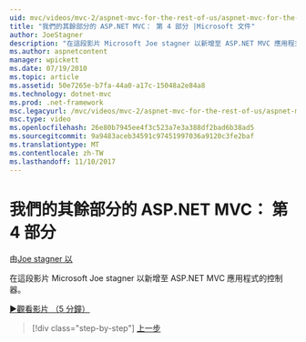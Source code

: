 ```yaml
---
uid: mvc/videos/mvc-2/aspnet-mvc-for-the-rest-of-us/aspnet-mvc-for-the-rest-of-us-part-4
title: "我們的其餘部分的 ASP.NET MVC： 第 4 部分 |Microsoft 文件"
author: JoeStagner
description: "在這段影片 Microsoft Joe stagner 以新增至 ASP.NET MVC 應用程式的控制器。"
ms.author: aspnetcontent
manager: wpickett
ms.date: 07/19/2010
ms.topic: article
ms.assetid: 50e7265e-b7fa-44a0-a17c-15048a2e84a8
ms.technology: dotnet-mvc
ms.prod: .net-framework
msc.legacyurl: /mvc/videos/mvc-2/aspnet-mvc-for-the-rest-of-us/aspnet-mvc-for-the-rest-of-us-part-4
msc.type: video
ms.openlocfilehash: 26e80b7945ee4f3c523a7e3a388df2bad6b38ad5
ms.sourcegitcommit: 9a9483aceb34591c97451997036a9120c3fe2baf
ms.translationtype: MT
ms.contentlocale: zh-TW
ms.lasthandoff: 11/10/2017
---
```

<a name="aspnet-mvc-for-the-rest-of-us-part-4"></a>我們的其餘部分的 ASP.NET MVC： 第 4 部分
====================
由[Joe stagner 以](https://github.com/JoeStagner)

在這段影片 Microsoft Joe stagner 以新增至 ASP.NET MVC 應用程式的控制器。

[&#9654;觀看影片 （5 分鐘）](https://channel9.msdn.com/Blogs/ASP-NET-Site-Videos/aspnet-mvc-for-the-rest-of-us-part-4)

>[!div class="step-by-step"]
[上一步](aspnet-mvc-for-the-rest-of-us-part-3.md)
